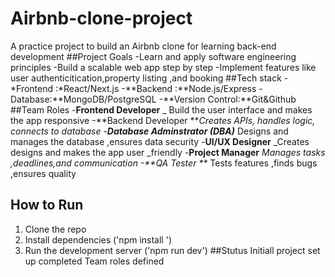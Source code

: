 # Airbnb-clone-project
A practice project to build an Airbnb clone for learning back-end development 
##Project Goals 
-Learn and apply software engineering principles 
-Build a scalable web app step by step 
-Implement features like user authenticitication,property listing ,and booking 
##Tech stack 
-*Frontend :*React/Next.js
-**Backend :**Node.js/Express
-Database:**MongoDB/PostgreSQL
-**Version Control:**Git&Github 
##Team Roles
-**Frontend Developer** _ Build the user interface and makes the app responsive 
-**Backend Developer **_Creates APIs, handles logic, connects to database 
-**Database Adminstrator (DBA)**_ Designs and manages the database ,ensures data security 
-**UI/UX Designer** _Creates designs and makes the app user _friendly 
-**Project Manager** _Manages tasks ,deadlines,and communication
-**QA Tester **_ Tests features ,finds bugs ,ensures quality 
## How to Run 
1. Clone the repo
2. Install dependencies ('npm install ')
3. Run the development server ('npm run dev')
   ##Stutus
   Initiall project set up completed
   Team roles defined 
